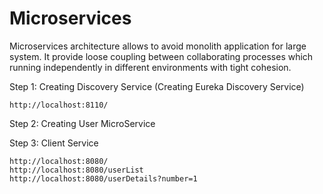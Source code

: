 # Microservices


Microservices architecture allows to avoid monolith application for large system. It provide loose coupling between collaborating processes which running independently in different environments with tight cohesion.


Step 1: Creating Discovery Service (Creating Eureka Discovery Service)

	http://localhost:8110/
	
Step 2: Creating User MicroService

Step 3: Client Service

	http://localhost:8080/ 
	http://localhost:8080/userList
	http://localhost:8080/userDetails?number=1
